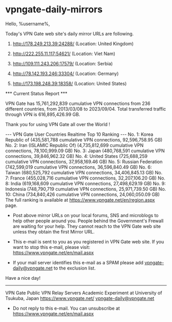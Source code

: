 # vpngate-daily-mirrors

Hello, %username%,

Today's VPN Gate web site's daily mirror URLs are following.

1. http://178.249.213.39:24288/
   (Location: United Kingdom)

2. http://222.255.11.117:54621/
   (Location: Viet Nam)

3. http://109.111.243.206:17579/
   (Location: Serbia)

4. http://78.142.193.246:33304/
   (Location: Germany)

5. http://173.198.248.39:18358/
   (Location: United States)


*** Current Status Report ***

VPN Gate has 15,761,292,839 cumulative VPN connections from 236 different countries, from 2013/03/08 to 2023/09/04.
Total transferred traffic through VPN is 616,895,426.99 GB.

Thank you for using VPN Gate all over the World !


--- VPN Gate User Countries Realtime Top 10 Ranking ---
No. 1: Korea Republic of (435,581,788 cumulative VPN connections, 92,596,758.95 GB)
No. 2: Iran (ISLAMIC Republic Of) (4,735,812,699 cumulative VPN connections, 78,100,999.09 GB)
No. 3: Japan (480,768,591 cumulative VPN connections, 39,846,962.32 GB)
No. 4: United States (725,688,259 cumulative VPN connections, 37,958,169.46 GB)
No. 5: Russian Federation (742,599,019 cumulative VPN connections, 36,596,840.49 GB)
No. 6: Taiwan (680,525,792 cumulative VPN connections, 34,406,845.13 GB)
No. 7: France (455,028,716 cumulative VPN connections, 32,207,106.20 GB)
No. 8: India (619,168,609 cumulative VPN connections, 27,498,629.19 GB)
No. 9: Indonesia (748,790,719 cumulative VPN connections, 25,971,739.50 GB)
No. 10: China (734,840,426 cumulative VPN connections, 24,060,050.09 GB)
The full ranking is available at https://www.vpngate.net/en/region.aspx page.


* Post above mirror URLs on your local forums, SNS and microblogs
  to help other people around you.
  People behind the Government's Frewall are waiting for your help.
  They cannot reach to the VPN Gate web site
  unless they obtain the first Mirror URL.

* This e-mail is sent to you as you registered in VPN Gate web site.
  If you want to stop this e-mail, please visit:
  https://www.vpngate.net/en/mail.aspx

* If your mail server identifies this e-mail as a SPAM
  please add vpngate-daily@vpngate.net to the exclusion list.

Have a nice day!

------------------------------------------------------
VPN Gate Public VPN Relay Servers
Academic Experiment at University of Tsukuba, Japan
https://www.vpngate.net/
vpngate-daily@vpngate.net
* Do not reply to this e-mail.
  You can unsubscribe at https://www.vpngate.net/en/mail.aspx


